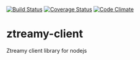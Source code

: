 [![Build Status](https://travis-ci.org/juanramb/ztreamy-client.svg)](https://travis-ci.org/juanramb/ztreamy-client)
[![Coverage Status](https://coveralls.io/repos/juanramb/ztreamy-client/badge.svg?branch=master&service=github)](https://coveralls.io/github/juanramb/ztreamy-client?branch=master)
[![Code Climate](https://codeclimate.com/github/juanramb/ztreamy-client/badges/gpa.svg)](https://codeclimate.com/github/juanramb/ztreamy-client)
# ztreamy-client
Ztreamy client library for nodejs
